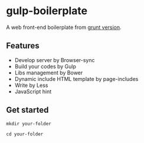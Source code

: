 # gulp-boilerplate

A web front-end boilerplate from [grunt version](https://github.com/lpgray/ray-grunt-template).

## Features

- Develop server by Browser-sync
- Build your codes by Gulp
- Libs management by Bower
- Dynamic include HTML template by page-includes
- Write by Less
- JavaScript hint

## Get started

    mkdir your-folder

    cd your-folder
